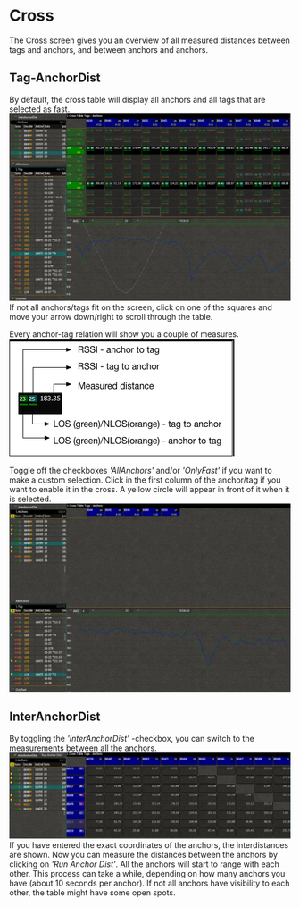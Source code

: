 # Cross
The Cross screen gives you an overview of all measured distances between tags and anchors, and between anchors and anchors.
## Tag-AnchorDist
By default, the cross table will display all anchors and all tags that are selected as fast.
![cross_taganchor_all](./img/cxRTLS/cross_taganchor_all.png)
If not all anchors/tags fit on the screen, click on one of the squares and move your arrow down/right to scroll through the table.

Every anchor-tag relation will show you a couple of measures.
![cross_detail](./img/cxRTLS/cross_detailed.png)


Toggle off the checkboxes _'AllAnchors'_ and/or _'OnlyFast'_ if you want to make a custom selection.
Click in the first column of the anchor/tag if you want to enable it in the cross. A yellow circle will appear in front of it when it is selected.
![cross_taganchor_custom](./img/cxRTLS/cross_taganchor_custom.png)

## InterAnchorDist
By toggling the _'InterAnchorDist'_ -checkbox, you can switch to the measurements between all the anchors.
![cross_interanchor](./img/cxRTLS/cross_anchoranchor.png)
If you have entered the exact coordinates of the anchors, the interdistances are shown.
Now you can measure the distances between the anchors by clicking on _'Run Anchor Dist'_. All the anchors will start to range with each other. This process can take a while, depending on how many anchors you have (about 10 seconds per anchor).
If not all anchors have visibility to each other, the table might have some open spots.

<!-- NOG MAKEN: -->
<!-- ![cross_detail](./img/cxRTLS/cross_detailed_anchoranchor.png) -->
